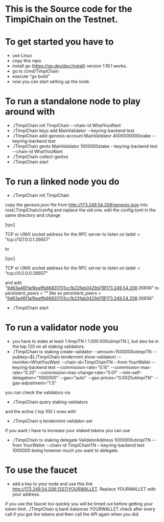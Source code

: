 # This is the Source code for the TimpiChain on the Testnet.

# To get started you have to
- use Linux
- copy this repo
- install go (https://go.dev/doc/install) version 1.18.1 works.
- go to /cmd/TimpiChain
- execute "go build"
- now you can start setting up the node.

# To run a standalone node to play around with

- ./TimpiChain init TimpiChain --chain-id WhatYouWant
- ./TimpiChain keys add MainValidator --keyring-backend test
- ./TimpiChain add-genesis-account MainValidator 4000000000stake --keyring-backend test
- ./TimpiChain gentx MainValidator 1000000stake --keyring-backend test --chain-id WhatYouWant
- ./TimpiChain collect-gentxs
- ./TimpiChain start

# To run a linked node you do
- ./TimpiChain init TimpiChain

copy the genesis.json file from http://173.249.54.208/genesis.json into root/.TimpiChain/config and replace the old one.
edit the config.toml in the same directory and change 

[rpc]

TCP or UNIX socket address for the RPC server to listen on
laddr = "tcp://127.0.0.1:26657"

to

[rpc]

TCP or UNIX socket address for the RPC server to listen on
laddr = "tcp://0.0.0.0:26657"

and add "9d63a46f1af8eaffb66831701cc1b22fab0429d7@173.249.54.208:26656" to
persistent_peers = "" like so persistent_peers = "9d63a46f1af8eaffb66831701cc1b22fab0429d7@173.249.54.208:26656"

- ./TimpiChain start

# To run a validator node you
- you have to stake at least 1 timpiTN ( 1.000.000utimpiTN ), but also be in the top 120 on all staking validators.
- ./TimpiChain tx staking create-validator --amount=1500000utimpiTN --pubkey=$(./TimpiChain tendermint show-validator)  --moniker=WhatYouWant --chain-id=TimpiChainTN --from YourWallet --keyring-backend test --commission-rate="0.10" --commission-max-rate="0.20" --commission-max-change-rate="0.01" --min-self-delegation="1000000" --gas="auto" --gas-prices="0.0025utimpiTN" --gas-adjustment="1.5"

you can check the validators via 
- ./TimpiChain query staking validators

and the active ( top 100 ) ones with 
- ./TimpiChain q tendermint-validator-set

if you want / have to increase your staked tokens you can use
- ./TimpiChain tx staking delegate ValidatorAddress 1000000utimpiTN --from YourWallet --chain-id TimpiChainTN --keyring-backend test
1000000 being however much you want to delegate.

# To use the faucet
- add a key to your node and use this link http://173.249.54.208:1337/YOURWALLET. Replace YOURWALLET with your address.

if you use the faucet too quickly you will be timed out before getting your token limit. ./TimpiChain q bank balances YOURWALLET check after every call if you got the tokens and then call the API again when you did.

